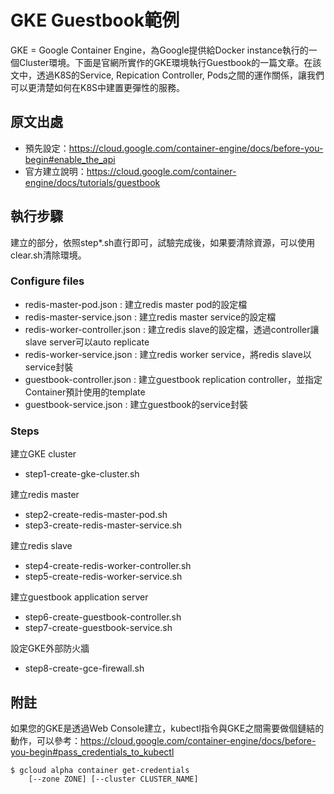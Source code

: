 # GKE Guestbook範例

GKE = Google Container Engine，為Google提供給Docker instance執行的一個Cluster環境。下面是官網所實作的GKE環境執行Guestbook的一篇文章。在該文中，透過K8S的Service, Repication Controller, Pods之間的運作關係，讓我們可以更清楚如何在K8S中建置更彈性的服務。

## 原文出處

* 預先設定：https://cloud.google.com/container-engine/docs/before-you-begin#enable_the_api
* 官方建立說明：https://cloud.google.com/container-engine/docs/tutorials/guestbook

## 執行步驟

建立的部分，依照step*.sh直行即可，試驗完成後，如果要清除資源，可以使用clear.sh清除環境。

### Configure files

* redis-master-pod.json : 建立redis master pod的設定檔 
* redis-master-service.json : 建立redis master service的設定檔
* redis-worker-controller.json : 建立redis slave的設定檔，透過controller讓slave server可以auto replicate
* redis-worker-service.json : 建立redis worker service，將redis slave以service封裝
* guestbook-controller.json : 建立guestbook replication controller，並指定Container預計使用的template
* guestbook-service.json : 建立guestbook的service封裝

### Steps

建立GKE cluster
* step1-create-gke-cluster.sh

建立redis master
* step2-create-redis-master-pod.sh
* step3-create-redis-master-service.sh

建立redis slave
* step4-create-redis-worker-controller.sh
* step5-create-redis-worker-service.sh

建立guestbook application server
* step6-create-guestbook-controller.sh
* step7-create-guestbook-service.sh

設定GKE外部防火牆
* step8-create-gce-firewall.sh

## 附註

如果您的GKE是透過Web Console建立，kubectl指令與GKE之間需要做個鏈結的動作，可以參考：https://cloud.google.com/container-engine/docs/before-you-begin#pass_credentials_to_kubectl

```
$ gcloud alpha container get-credentials
    [--zone ZONE] [--cluster CLUSTER_NAME]
```
